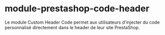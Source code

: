 # module-prestashop-code-header
Le module Custom Header Code permet aux utilisateurs d'injecter du code personnalisé directement dans le header de leur site PrestaShop.
